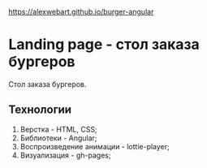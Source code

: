 https://alexwebart.github.io/burger-angular

# Landing page - стол заказа бургеров

Стол заказа бургеров.

## Технологии

1. Верстка - HTML, CSS;
1. Библиотеки - Angular;
1. Воспроизведение анимации - lottie-player;
1. Визуализация - gh-pages;
